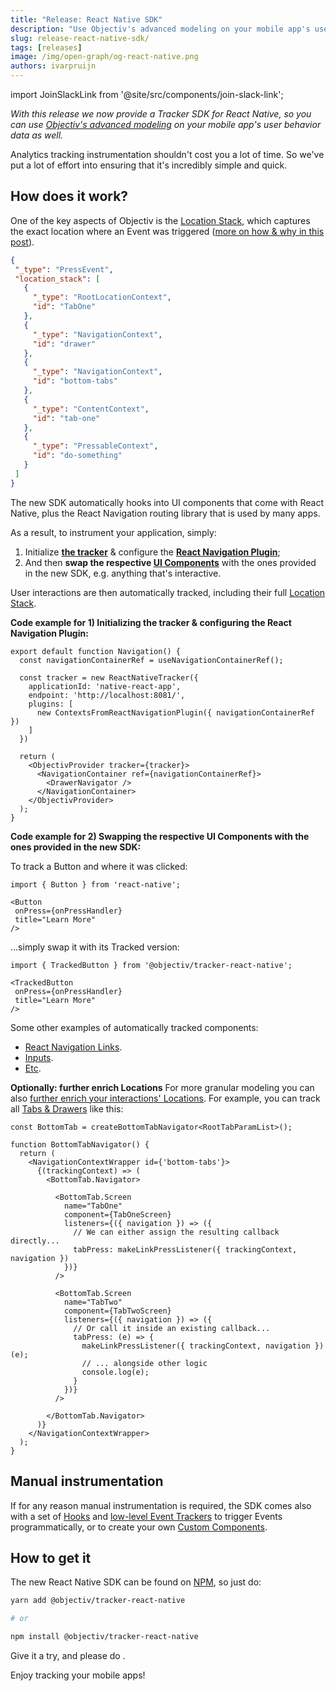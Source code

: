 ```yaml
---
title: "Release: React Native SDK"
description: "Use Objectiv's advanced modeling on your mobile app's user behavior data with the new React Native SDK. It automatically hooks into UI components that come with React Native and the React Navigation routing library. This enables you to capture how users interact with your app at specific UI locations."
slug: release-react-native-sdk/
tags: [releases]
image: /img/open-graph/og-react-native.png
authors: ivarpruijn
---
```


<head>
  <meta property="og:title" content="Release: React Native SDK" />
</head>


import JoinSlackLink from '@site/src/components/join-slack-link';

*With this release we now provide a Tracker SDK for React Native, so you can use 
[Objectiv's advanced modeling][modeling] on your mobile app's user behavior data as well.*

Analytics tracking instrumentation shouldn't cost you a lot of time. So we've put a lot of effort into 
ensuring that it's incredibly simple and quick.

<!--truncate-->

[modeling]: https://objectiv.io/docs/modeling/
[locations]: https://objectiv.io/docs/tracking/core-concepts/locations
[config-tracker]: https://objectiv.io/docs/tracking/react-native/how-to-guides/getting-started#configure-the-tracker
[react-native-plugin]: https://objectiv.io/docs/tracking/react-native/how-to-guides/getting-started/#installing-react-navigation-plugin
[trackedComponents]: https://objectiv.io/docs/tracking/react-native/api-reference/trackedComponents/overview/
[track-locations]: https://objectiv.io/docs/tracking/react-native/how-to-guides/tracking-locations
[tabs-drawers]: https://objectiv.io/docs/tracking/react-native/how-to-guides/getting-started#tracking-tabs--drawers
[hooks]: https://objectiv.io/docs/tracking/react-native/api-reference/hooks/overview/
[track-events]: https://objectiv.io/docs/tracking/react-native/api-reference/eventTrackers/overview/
[custom-components]: https://objectiv.io/docs/tracking/react-native/how-to-guides/custom-components

## How does it work?

One of the key aspects of Objectiv is the [Location Stack][locations], which captures the exact location 
where an Event was triggered ([more on how & why in this post](./2022-02-16%20Location%20Stack.md)). 

```json title="An example Location Stack in Objectiv"
{
 "_type": "PressEvent",
 "location_stack": [
   {
     "_type": "RootLocationContext",
     "id": "TabOne"
   },
   {
     "_type": "NavigationContext",
     "id": "drawer"
   },
   {
     "_type": "NavigationContext",
     "id": "bottom-tabs"
   },
   {
     "_type": "ContentContext",
     "id": "tab-one"
   },
   {
     "_type": "PressableContext",
     "id": "do-something"
   }
 ]
}
```

The new SDK automatically hooks into UI components that come with React Native, plus the React Navigation 
routing library that is used by many apps.

As a result, to instrument your application, simply:
1. Initialize [**the tracker**][config-tracker] & configure the 
[**React Navigation Plugin**][react-native-plugin];
2. And then **swap the respective [UI Components][trackedComponents]** with the ones provided in the new SDK, 
e.g. anything that's interactive.

User interactions are then automatically tracked, including their full [Location Stack][locations].

**Code example for 1) Initializing the tracker & configuring the React Navigation Plugin:**
```tsx
export default function Navigation() {
  const navigationContainerRef = useNavigationContainerRef();
 
  const tracker = new ReactNativeTracker({
    applicationId: 'native-react-app',
    endpoint: 'http://localhost:8081/',
    plugins: [
      new ContextsFromReactNavigationPlugin({ navigationContainerRef })
    ]
  })
 
  return (
    <ObjectivProvider tracker={tracker}>
      <NavigationContainer ref={navigationContainerRef}>
        <DrawerNavigator />
      </NavigationContainer>
    </ObjectivProvider>
  );
}
```

**Code example for 2) Swapping the respective UI Components with the ones provided in the new SDK:**

To track a Button and where it was clicked:

```tsx
import { Button } from 'react-native';

<Button
 onPress={onPressHandler}
 title="Learn More"
/>
```

...simply swap it with its Tracked version:


```tsx
import { TrackedButton } from '@objectiv/tracker-react-native';

<TrackedButton
 onPress={onPressHandler}
 title="Learn More"
/>
```

Some other examples of automatically tracked components:
* [React Navigation Links](https://objectiv.io/docs/tracking/react-native/how-to-guides/getting-started#tracking-navigation-links).
* [Inputs](https://objectiv.io/docs/tracking/react-native/how-to-guides/tracking-interactions#input-change).
* [Etc](https://objectiv.io/docs/tracking/react-native/api-reference/trackedComponents/overview).

**Optionally: further enrich Locations**
For more granular modeling you can also [further enrich your interactions' Locations][track-locations]. For 
example, you can track all [Tabs & Drawers][tabs-drawers] like this:

```tsx
const BottomTab = createBottomTabNavigator<RootTabParamList>();
 
function BottomTabNavigator() {
  return (
    <NavigationContextWrapper id={'bottom-tabs'}>
      {(trackingContext) => (
        <BottomTab.Navigator>
             
          <BottomTab.Screen
            name="TabOne"
            component={TabOneScreen}
            listeners={({ navigation }) => ({
              // We can either assign the resulting callback directly...
              tabPress: makeLinkPressListener({ trackingContext, navigation })
            })}
          />
 
          <BottomTab.Screen
            name="TabTwo"
            component={TabTwoScreen}
            listeners={({ navigation }) => ({
              // Or call it inside an existing callback...
              tabPress: (e) => {
                makeLinkPressListener({ trackingContext, navigation })(e);
                // ... alongside other logic
                console.log(e);
              }
            })}
          />
 
        </BottomTab.Navigator>
      )}
    </NavigationContextWrapper>
  );
}
```

## Manual instrumentation
If for any reason manual instrumentation is required, the SDK comes also with a set of [Hooks][hooks] and 
[low-level Event Trackers][track-events] to trigger Events programmatically, or to create your own 
[Custom Components][custom-components].

## How to get it
The new React Native SDK can be found on [NPM](https://www.npmjs.com/org/objectiv), so just do:

```bash
yarn add @objectiv/tracker-react-native

# or

npm install @objectiv/tracker-react-native
```

Give it a try, and please do <JoinSlackLink linkText='let us know what you think on Slack' />.

Enjoy tracking your mobile apps!
